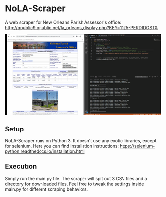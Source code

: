 # NoLA-Scraper
A web scraper for New Orleans Parish Assessor's office: http://qpublic9.qpublic.net/la_orleans_display.php?KEY=1125-PERDIDOST&

![](RunningScraper.gif)


## Setup
NoLA-Scraper runs on Python 3. It doesn't use any exotic libraries, except for selenium. Here you can find installation instructions:
https://selenium-python.readthedocs.io/installation.html

## Execution
Simply run the main.py file. The scraper will spit out 3 CSV files and a directory for downloaded files. Feel free to tweak the settings inside main.py for different scraping behaviors.
